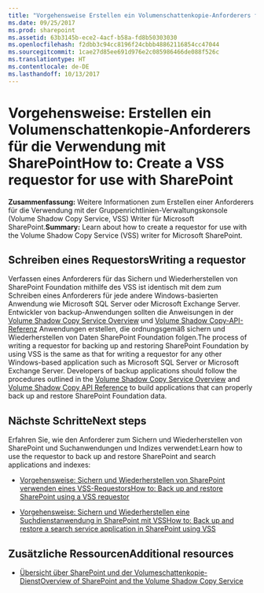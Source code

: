```yaml
---
title: "Vorgehensweise Erstellen ein Volumenschattenkopie-Anforderers für die Verwendung mit SharePoint"
ms.date: 09/25/2017
ms.prod: sharepoint
ms.assetid: 63b3145b-ece2-4acf-b58a-fd8b50303030
ms.openlocfilehash: f2dbb3c94cc8196f24cbbb48862116854cc47044
ms.sourcegitcommit: 1cae27d85ee691d976e2c085986466de088f526c
ms.translationtype: HT
ms.contentlocale: de-DE
ms.lasthandoff: 10/13/2017
---
```

# <a name="how-to-create-a-vss-requestor-for-use-with-sharepoint"></a><span data-ttu-id="76745-102">Vorgehensweise: Erstellen ein Volumenschattenkopie-Anforderers für die Verwendung mit SharePoint</span><span class="sxs-lookup"><span data-stu-id="76745-102">How to: Create a VSS requestor for use with SharePoint</span></span>
 <span data-ttu-id="76745-103">**Zusammenfassung:** Weitere Informationen zum Erstellen einer Anforderers für die Verwendung mit der Gruppenrichtlinien-Verwaltungskonsole (Volume Shadow Copy Service, VSS) Writer für Microsoft SharePoint.</span><span class="sxs-lookup"><span data-stu-id="76745-103">**Summary:** Learn about how to create a requestor for use with the Volume Shadow Copy Service (VSS) writer for Microsoft SharePoint.</span></span>
## <a name="writing-a-requestor"></a><span data-ttu-id="76745-104">Schreiben eines Requestors</span><span class="sxs-lookup"><span data-stu-id="76745-104">Writing a requestor</span></span>

<span data-ttu-id="76745-p101">Verfassen eines Anforderers für das Sichern und Wiederherstellen von SharePoint Foundation mithilfe des VSS ist identisch mit dem zum Schreiben eines Anforderers für jede andere Windows-basierten Anwendung wie Microsoft SQL Server oder Microsoft Exchange Server. Entwickler von backup-Anwendungen sollten die Anweisungen in der  [Volume Shadow Copy Service Overview](http://msdn.microsoft.com/en-us/library/aa384649%28VS.85%29.aspx) und [Volume Shadow Copy-API-Referenz](http://msdn.microsoft.com/en-us/library/aa384648%28VS.85%29.aspx) Anwendungen erstellen, die ordnungsgemäß sichern und Wiederherstellen von Daten SharePoint Foundation folgen.</span><span class="sxs-lookup"><span data-stu-id="76745-p101">The process of writing a requestor for backing up and restoring SharePoint Foundation by using VSS is the same as that for writing a requestor for any other Windows-based application such as Microsoft SQL Server or Microsoft Exchange Server. Developers of backup applications should follow the procedures outlined in the  [Volume Shadow Copy Service Overview](http://msdn.microsoft.com/en-us/library/aa384649%28VS.85%29.aspx) and [Volume Shadow Copy API Reference](http://msdn.microsoft.com/en-us/library/aa384648%28VS.85%29.aspx) to build applications that can properly back up and restore SharePoint Foundation data.</span></span>
  
    
    

## <a name="next-steps"></a><span data-ttu-id="76745-107">Nächste Schritte</span><span class="sxs-lookup"><span data-stu-id="76745-107">Next steps</span></span>
<span data-ttu-id="76745-108"><a name="Next"> </a></span><span class="sxs-lookup"><span data-stu-id="76745-108"><a name="Next"> </a></span></span>

<span data-ttu-id="76745-109">Erfahren Sie, wie den Anforderer zum Sichern und Wiederherstellen von SharePoint und Suchanwendungen und Indizes verwendet:</span><span class="sxs-lookup"><span data-stu-id="76745-109">Learn how to use the requestor to back up and restore SharePoint and search applications and indexes:</span></span>
  
    
    

-  [<span data-ttu-id="76745-110">Vorgehensweise: Sichern und Wiederherstellen von SharePoint verwenden eines VSS-Requestors</span><span class="sxs-lookup"><span data-stu-id="76745-110">How to: Back up and restore SharePoint using a VSS requestor</span></span>](how-to-back-up-and-restore-sharepoint-using-a-vss-requestor.md)
    
  
-  [<span data-ttu-id="76745-111">Vorgehensweise: Sichern und Wiederherstellen eine Suchdienstanwendung in SharePoint mit VSS</span><span class="sxs-lookup"><span data-stu-id="76745-111">How to: Back up and restore a search service application in SharePoint using VSS</span></span>](how-to-back-up-and-restore-a-search-service-application-in-sharepoint-using.md)
    
  

## <a name="additional-resources"></a><span data-ttu-id="76745-112">Zusätzliche Ressourcen</span><span class="sxs-lookup"><span data-stu-id="76745-112">Additional resources</span></span>
<span data-ttu-id="76745-113"><a name="bk_addresources"> </a></span><span class="sxs-lookup"><span data-stu-id="76745-113"><a name="bk_addresources"> </a></span></span>


-  [<span data-ttu-id="76745-114">Übersicht über SharePoint und der Volumeschattenkopie-Dienst</span><span class="sxs-lookup"><span data-stu-id="76745-114">Overview of SharePoint and the Volume Shadow Copy Service</span></span>](overview-of-sharepoint-and-the-volume-shadow-copy-service.md)
    
  

